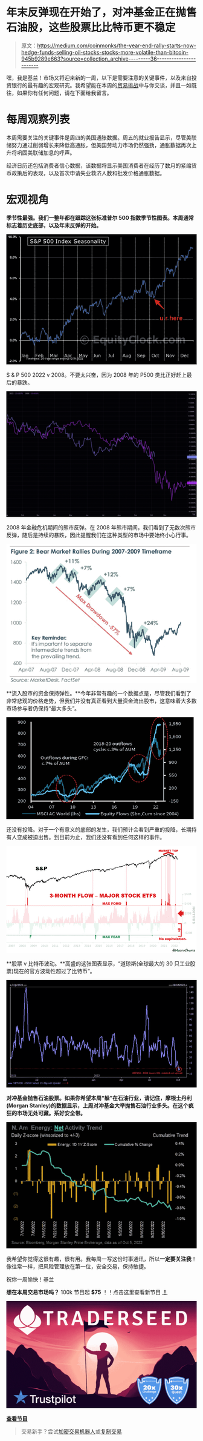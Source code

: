 # 年末反弹现在开始了，对冲基金正在抛售石油股，这些股票比比特币更不稳定

> 原文：<https://medium.com/coinmonks/the-year-end-rally-starts-now-hedge-funds-selling-oil-stocks-stocks-more-volatile-than-bitcoin-945b9289e663?source=collection_archive---------36----------------------->

嘿，我是基兰！市场又将迎来新的一周，以下是需要注意的关键事件，以及来自投资银行的最有趣的宏观研究。我希望能在本周的[贸易挑战](http://www.traderseed.io/)中与你交谈，并且一如既往，如果你有任何问题，请在下面给我留言。

# 每周观察列表

本周需要关注的关键事件是周四的美国通胀数据。周五的就业报告显示，尽管美联储努力通过削弱增长来降低高通胀，但美国劳动力市场仍然强劲，通胀数据再次上升将巩固美联储加息的呼声。

经济日历还包括消费者信心数据，该数据将显示美国消费者在经历了数月的紧缩货币政策后的表现，以及首次申请失业救济人数和批发价格通胀数据。

# 宏观视角

**季节性最强。我们一整年都在跟踪这张标准普尔 500 指数季节性图表。本周通常标志着历史底部，以及年末反弹的开始。**

![](img/c4cc5aa93469144c9659b792401b6484.png)

S & P 500 2022 v 2008。不要太兴奋，因为 2008 年的 P500 类比正好赶上最后的暴跌。

![](img/2874f48b2332d966f76c2918316f3099.png)

2008 年金融危机期间的熊市反弹。在 2008 年熊市期间，我们看到了无数次熊市反弹，随后是持续的暴跌，因此提醒我们在这种类型的市场中要始终小心行事。

![](img/6f5302cffd7c40861f98951968452f3b.png)

**流入股市的资金保持弹性。**今年非常有趣的一个数据点是，尽管我们看到了非常悲观的价格走势，但我们并没有真正看到大量资金流出股市，这意味着大多数市场参与者仍保持“最大多头”。

![](img/a74114c86cf6e3a9b7c52708d8035229.png)

还没有投降。对于一个有意义的底部的发生，我们预计会看到严重的投降，长期持有人变成被迫出售。到目前为止，我们还没有看到任何这样的事件。

![](img/cdf6da6f9c5190802aa06507414c11ad.png)

**股票 v 比特币波动。**高盛的这张图表显示，“道琼斯(全球最大的 30 只工业股票)现在的官方波动性超过了比特币”。

![](img/fb4e71e668f7f485af533df3cdb34f9b.png)

**对冲基金抛售石油股票。如果你希望本周“躲”在石油行业，请记住，摩根士丹利(Morgan Stanley)的数据显示，上周对冲基金大举抛售石油行业多头。在这个疯狂的市场无处可藏。系好安全带。**

![](img/2327582d8d5d5685a85a3420f68df970.png)

我希望你觉得这很有趣，很有用。我每周一写这份时事通讯，所以**一定要关注我**！像往常一样，把风险管理放在第一位，安全交易，保持敏捷。

祝你一周愉快！基兰

**想在本周交易市场吗？** 100k 节目起 **$75** ！！点击这里查看新节目 [**！**](http://www.traderseed.io/)

![](img/dba699730174eea8a45ec48548beed50.png)

[**查看节目**](http://www.traderseed.io/)

> 交易新手？尝试[加密交易机器人](/coinmonks/crypto-trading-bot-c2ffce8acb2a)或[复制交易](/coinmonks/top-10-crypto-copy-trading-platforms-for-beginners-d0c37c7d698c)